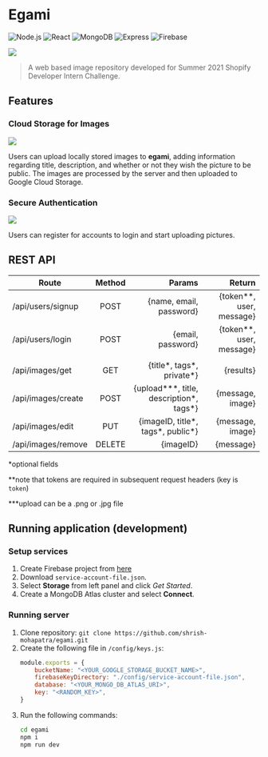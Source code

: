 # Egami
![Node.js](https://img.shields.io/badge/-Node.js-000?style=flat&logo=node.js)
![React](https://img.shields.io/badge/-React-000?style=flat&logo=React)
![MongoDB](https://img.shields.io/badge/-MongoDB-000?style=flat&logo=mongodb)
![Express](https://img.shields.io/badge/-Express-000?style=flat&logo=Express)
![Firebase](https://img.shields.io/badge/-Firebase-000?style=flat&logo=Firebase)

<img src="https://i.imgur.com/lgdp2RK.jpg">

> A web based image repository developed for Summer 2021 Shopify Developer Intern Challenge.

## Features

### Cloud Storage for Images
<img src="https://media.giphy.com/media/ybdLSug1TLUOxavIMd/giphy.gif">

Users can upload locally stored images to **egami**, adding information regarding title, description, and whether or not they wish the picture to be public. The images are processed by the server and then uploaded to Google Cloud Storage.

### Secure Authentication
<img src="https://media.giphy.com/media/tHovtv8jae8LVm56uW/giphy.gif">

Users can register for accounts to login and start uploading pictures.


## REST API
| Route        | Method         | Params  | Return  |
| ------------- |:-------------:| -----:| -----:|
| /api/users/signup | POST | {name, email, password} | {token**, user, message}    |
| /api/users/login  | POST | {email, password} | {token**, user, message}    |
| | | |
| /api/images/get | GET | {title*, tags*, private*} | {results}    |
| /api/images/create | POST | {upload***, title, description*, tags*} | {message, image}    |
| /api/images/edit | PUT | {imageID, title*, tags*, public*} | {message, image}    |
| /api/images/remove | DELETE | {imageID} | {message}    |

*optional fields

**note that tokens are required in subsequent request headers (key is `token`)

***upload can be a .png or .jpg file


## Running application (development)
### Setup services
1. Create Firebase project from [here](https://console.firebase.google.com/)
2. Download `service-account-file.json`.
3. Select **Storage** from left panel and click *Get Started*.
4. Create a MongoDB Atlas cluster and select **Connect**.

### Running server
1. Clone repository: `git clone https://github.com/shrish-mohapatra/egami.git`
2. Create the following file in `/config/keys.js`:
    ```js
    module.exports = {
        bucketName: "<YOUR_GOOGLE_STORAGE_BUCKET_NAME>",
        firebaseKeyDirectory: "./config/service-account-file.json",
        database: "<YOUR_MONGO_DB_ATLAS_URI>",
        key: "<RANDOM_KEY>",
    }
    ```
3. Run the following commands:
    ```bash
    cd egami
    npm i
    npm run dev
    ```